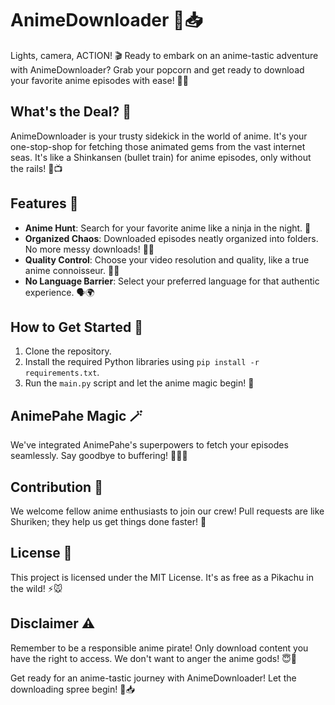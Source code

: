 # AnimeDownloader 🍿📥

Lights, camera, ACTION! 🎬 Ready to embark on an anime-tastic adventure with AnimeDownloader? Grab your popcorn and get ready to download your favorite anime episodes with ease! 🍿✨

## What's the Deal? 🤔

AnimeDownloader is your trusty sidekick in the world of anime. It's your one-stop-shop for fetching those animated gems from the vast internet seas. It's like a Shinkansen (bullet train) for anime episodes, only without the rails! 🚄📺

## Features 🌟

- **Anime Hunt**: Search for your favorite anime like a ninja in the night. 🦸
- **Organized Chaos**: Downloaded episodes neatly organized into folders. No more messy downloads! 📁✨
- **Quality Control**: Choose your video resolution and quality, like a true anime connoisseur. 📐👀
- **No Language Barrier**: Select your preferred language for that authentic experience. 🗣️🌍

## How to Get Started 🚀

1. Clone the repository.
2. Install the required Python libraries using `pip install -r requirements.txt`.
3. Run the `main.py` script and let the anime magic begin! 🧙

## AnimePahe Magic 🪄

We've integrated AnimePahe's superpowers to fetch your episodes seamlessly. Say goodbye to buffering! 🧙‍♂️🎩

## Contribution 💪

We welcome fellow anime enthusiasts to join our crew! Pull requests are like Shuriken; they help us get things done faster! 🥷

## License 📜

This project is licensed under the MIT License. It's as free as a Pikachu in the wild! ⚡🐭

## Disclaimer ⚠️

Remember to be a responsible anime pirate! Only download content you have the right to access. We don't want to anger the anime gods! 😇🙏

Get ready for an anime-tastic journey with AnimeDownloader! Let the downloading spree begin! 🌟📥

